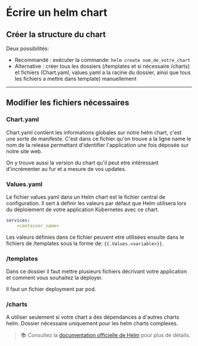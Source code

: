 # Écrire un helm chart

## Créer la structure du chart
Deux possibilités:
 - Recommandé : exécuter la commande: ```helm create nom_de_votre_chart```
 - Alternative : créer tous les dossiers (/templates et si nécessaire /charts) et fichiers (Chart.yaml, values.yaml a la racine du dossier, ainsi que tous les fichiers a mettre dans template) manuellement
 

---

## Modifier les fichiers nécessaires

### Chart.yaml
Chart.yaml contient les informations globales sur notre helm chart, c'est une sorte de manifeste. C'est dans ce fichier qu'on trouve a la ligne name le nom de la release permettant d'identifier l'application une fois déposée sur notre site web.

On y trouve aussi la version du chart qu'il peut etre intéressant d'incrémenter au fur et a mesure de vos updates.

### Values.yaml
Le fichier values.yaml dans un Helm chart est le fichier central de configuration. Il sert à définir les valeurs par défaut que Helm utilisera lors du déploiement de votre application Kubernetes avec ce chart.

```yaml
services: 
    <container_name>
```
Les valeurs définies dans ce fichier peuvent etre utilisées ensuite dans le fichiers de /templates sous la forme de: ```{{.Values.<variable>}}```.

### /templates
Dans ce dossier il faut mettre plusieurs fichiers décrivant votre application et comment vous souhaitez la déployer.

Il faut un fichier deployment par pod.

### /charts
A utiliser seulement si votre chart a des dépendances a d'autres charts helm. Dossier nécessaire uniquement pour les helm charts complexes.

> 📚 Consultez la [documentation officielle de Helm](https://helm.sh/docs/chart_template_guide/) pour plus de détails.
